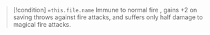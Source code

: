 
> [!condition] `=this.file.name`
> Immune to normal fire , gains +2 on saving throws against fire attacks, and suffers only half damage to magical fire attacks.